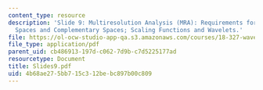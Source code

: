 ```yaml
---
content_type: resource
description: 'Slide 9: Multiresolution Analysis (MRA): Requirements for MRA; Nested
  Spaces and Complementary Spaces; Scaling Functions and Wavelets.'
file: https://ol-ocw-studio-app-qa.s3.amazonaws.com/courses/18-327-wavelets-filter-banks-and-applications-spring-2003/4b68ae275bb715c312bebc897b00c809_Slides9.pdf
file_type: application/pdf
parent_uid: cb486913-197d-c062-7d9b-c7d5225177ad
resourcetype: Document
title: Slides9.pdf
uid: 4b68ae27-5bb7-15c3-12be-bc897b00c809
---
```

